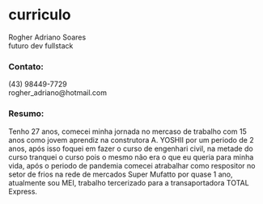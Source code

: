 # curriculo

Rogher Adriano Soares
<br>futuro dev fullstack

<h3>Contato:</h3>
(43) 98449-7729 
<br>rogher_adriano@hotmail.com

<h3>Resumo:</h3>

<p>Tenho 27 anos, comecei minha jornada no mercaso de trabalho com 15 anos como jovem aprendiz na construtora A. YOSHII por um periodo de 2 anos, após isso foquei em fazer o curso de engenhari civil, na metade do curso tranquei o curso pois o mesmo não era o que eu queria para minha vida, após o periodo de pandemia comecei atrabalhar como respositor  no setor de frios na rede de mercados Super Mufatto por quase 1 ano, atualmente sou MEI, trabalho tercerizado para a transaportadora TOTAL Express.</p>
